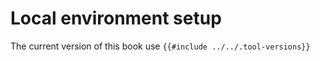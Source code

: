 # Local environment setup

The current version of this book use `{{#include ../../.tool-versions}}`

<!-- TODO -->
